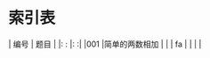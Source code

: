# 索引表
|  编号  |               题目               |
|:     : |:                                :|
|001     |简单的两数相加                              |
|        |     fa                             |
|        |                                  |
